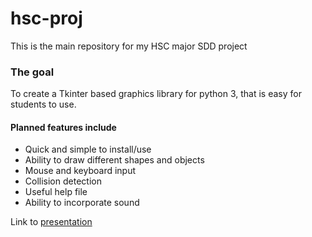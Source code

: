 # hsc-proj
This is the main repository for my HSC major SDD project

### The goal
To create a Tkinter based graphics library for python 3, that is easy for students to use.

#### Planned features include
- Quick and simple to install/use
- Ability to draw different shapes and objects
- Mouse and keyboard input
- Collision detection
- Useful help file
- Ability to incorporate sound


Link to [presentation](https://docs.google.com/presentation/d/1Wh7Lox9JlxzmQ2e4PtRndpFB4ynlyGVUQFyuzjRv8mc/edit#slide=id.p)